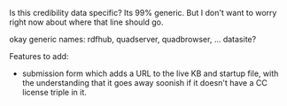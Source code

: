 
Is this credibility data specific?  Its 99% generic.  But I don't want
to worry right now about where that line should go.

okay generic names: rdfhub, quadserver, quadbrowser, ...
   datasite?

Features to add:

* submission form which adds a URL to the live KB and startup file,
  with the understanding that it goes away soonish if it doesn't have
  a CC license triple in it.

